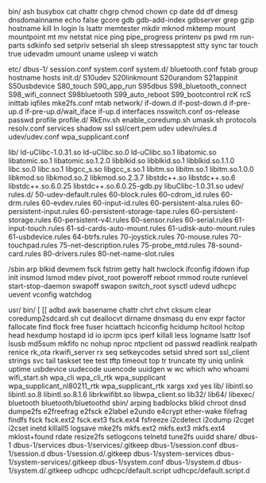 bin/
    ash
    busybox
    cat
    chattr
    chgrp
    chmod
    chown
    cp
    date
    dd
    df
    dmesg
    dnsdomainname
    echo
    false
    gcore
    gdb
    gdb-add-index
    gdbserver
    grep
    gzip
    hostname
    kill
    ln
    login
    ls
    lsattr
    memtester
    mkdir
    mknod
    mktemp
    mount
    mountpoint
    mt
    mv
    netstat
    nice
    ping
    pipe_progress
    printenv
    ps
    pwd
    rm
    run-parts
    sdkinfo
    sed
    setpriv
    setserial
    sh
    sleep
    stressapptest
    stty
    sync
    tar
    touch
    true
    udevadm
    umount
    uname
    usleep
    vi
    watch

etc/
    dbus-1/
        session.conf
        system.conf
        system.d/
            bluetooth.conf
    fstab
    group
    hostname
    hosts
    init.d/
        S10udev
        S20linkmount
        S20urandom
        S21appinit
        S50usbdevice
        S80_touch
        S90_app_run
        S95dbus
        S98_bluetooth_connect
        S98_wifi_connect
        S98bluetooth
        S99_auto_reboot
        S99_bootcontrol
        rcK
        rcS
    inittab
    iqfiles
    mke2fs.conf
    mtab
    network/
        if-down.d
        if-post-down.d
        if-pre-up.d
        if-pre-up.d/wait_iface
        if-up.d
        interfaces
    nsswitch.conf
    os-release
    passwd
    profile
    profile.d/
        RkEnv.sh
        enable_coredump.sh
        umask.sh
    protocols
    resolv.conf
    services
    shadow
    ssl
    ssl/cert.pem
    udev
    udev/rules.d
    udev/udev.conf
    wpa_supplicant.conf

lib/
    ld-uClibc-1.0.31.so
    ld-uClibc.so.0
    ld-uClibc.so.1
    libatomic.so
    libatomic.so.1
    libatomic.so.1.2.0
    libblkid.so
    libblkid.so.1
    libblkid.so.1.1.0
    libc.so.0
    libc.so.1
    libgcc_s.so
    libgcc_s.so.1
    libitm.so
    libitm.so.1
    libitm.so.1.0.0
    libkmod.so
    libkmod.so.2
    libkmod.so.2.3.7
    libstdc++.so
    libstdc++.so.6
    libstdc++.so.6.0.25
    libstdc++.so.6.0.25-gdb.py
    libuClibc-1.0.31.so
    udev/
        rules.d/
            50-udev-default.rules
            60-block.rules
            60-cdrom_id.rules
            60-drm.rules
            60-evdev.rules
            60-input-id.rules
            60-persistent-alsa.rules
            60-persistent-input.rules
            60-persistent-storage-tape.rules
            60-persistent-storage.rules
            60-persistent-v4l.rules
            60-sensor.rules
            60-serial.rules
            61-input-touch.rules
            61-sd-cards-auto-mount.rules
            61-udisk-auto-mount.rules
            61-usbdevice.rules
            64-btrfs.rules
            70-joystick.rules
            70-mouse.rules
            70-touchpad.rules
            75-net-description.rules
            75-probe_mtd.rules
            78-sound-card.rules
            80-drivers.rules
            80-net-name-slot.rules

/sbin
    arp
    blkid
    devmem
    fsck
    fstrim
    getty
    halt
    hwclock
    ifconfig
    ifdown
    ifup
    init
    insmod
    lsmod
    mdev
    pivot_root
    poweroff
    reboot
    rmmod
    route
    runlevel
    start-stop-daemon
    swapoff
    swapon
    switch_root
    sysctl
    udevd
    udhcpc
    uevent
    vconfig
    watchdog

usr/
    bin/
        [
        [[
        adbd
        awk
        basename
        chattr
        chrt
        chvt
        cksum
        clear
        coredump2sdcard.sh
        cut
        deallocvt
        dirname
        dnsmasq
        du
        env
        expr
        factor
        fallocate
        find
        flock
        free
        fuser
        hciattach
        hciconfig
        hcidump
        hcitool
        hcitop
        head
        hexdump
        hostapd
        id
        io
        ipcrm
        ipcs
        iperf
        killall
        less
        logname
        lsattr
        lsof
        lsusb
        md5sum
        mkfifo
        nc
        nohup
        nproc
        ntpclient
        od
        passwd
        readlink
        realpath
        renice
        rk_ota
        rkwifi_server
        rx
        seq
        setkeycodes
        setsid
        shred
        sort
        ssl_client
        strings
        svc
        tail
        taskset
        tee
        test
        tftp
        timeout
        top
        tr
        truncate
        tty
        uniq
        unlink
        uptime
        usbdevice
        uudecode
        uuencode
        uuidgen
        w
        wc
        which
        who
        whoami
        wifi_start.sh
        wpa_cli
        wpa_cli_rtk
        wpa_supplicant
        wpa_supplicant_nl80211_rtk
        wpa_supplicant_rtk
        xargs
        xxd
        yes
    lib/
        libintl.so
        libintl.so.8
        libintl.so.8.1.6
        librkwifibt.so
        libwpa_client.so
    lib32/
    lib64/
    libexec/
        bluetooth
        bluetooth/bluetoothd
    sbin/
        arping
        badblocks
        blkid
        chroot
        dnsd
        dumpe2fs
        e2freefrag
        e2fsck
        e2label
        e2undo
        e4crypt
        ether-wake
        filefrag
        findfs
        fsck
        fsck.ext2
        fsck.ext3
        fsck.ext4
        fsfreeze
        i2cdetect
        i2cdump
        i2cget
        i2cset
        inetd
        killall5
        logsave
        mke2fs
        mkfs.ext2
        mkfs.ext3
        mkfs.ext4
        mklost+found
        rdate
        resize2fs
        setlogcons
        telnetd
        tune2fs
        uuidd
    share/
        dbus-1
        dbus-1/services
        dbus-1/services/.gitkeep
        dbus-1/session.conf
        dbus-1/session.d
        dbus-1/session.d/.gitkeep
        dbus-1/system-services
        dbus-1/system-services/.gitkeep
        dbus-1/system.conf
        dbus-1/system.d
        dbus-1/system.d/.gitkeep
        udhcpc
        udhcpc/default.script
        udhcpc/default.script.d